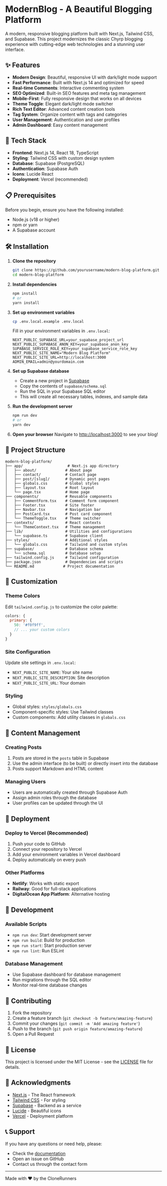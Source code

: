 # ModernBlog - A Beautiful Blogging Platform

A modern, responsive blogging platform built with Next.js, Tailwind CSS, and Supabase. This project modernizes the classic Chyrp blogging experience with cutting-edge web technologies and a stunning user interface.

## ✨ Features

- **Modern Design**: Beautiful, responsive UI with dark/light mode support
- **Fast Performance**: Built with Next.js 14 and optimized for speed
- **Real-time Comments**: Interactive commenting system
- **SEO Optimized**: Built-in SEO features and meta tag management
- **Mobile-First**: Fully responsive design that works on all devices
- **Theme Toggle**: Elegant dark/light mode switcher
- **Rich Text Editor**: Advanced content creation tools
- **Tag System**: Organize content with tags and categories
- **User Management**: Authentication and user profiles
- **Admin Dashboard**: Easy content management

## 🚀 Tech Stack

- **Frontend**: Next.js 14, React 18, TypeScript
- **Styling**: Tailwind CSS with custom design system
- **Database**: Supabase (PostgreSQL)
- **Authentication**: Supabase Auth
- **Icons**: Lucide React
- **Deployment**: Vercel (recommended)

## 📋 Prerequisites

Before you begin, ensure you have the following installed:
- Node.js (v18 or higher)
- npm or yarn
- A Supabase account

## 🛠️ Installation

1. **Clone the repository**
   ```bash
   git clone https://github.com/yourusername/modern-blog-platform.git
   cd modern-blog-platform
   ```

2. **Install dependencies**
   ```bash
   npm install
   # or
   yarn install
   ```

3. **Set up environment variables**
   ```bash
   cp .env.local.example .env.local
   ```
   
   Fill in your environment variables in `.env.local`:
   ```env
   NEXT_PUBLIC_SUPABASE_URL=your_supabase_project_url
   NEXT_PUBLIC_SUPABASE_ANON_KEY=your_supabase_anon_key
   SUPABASE_SERVICE_ROLE_KEY=your_supabase_service_role_key
   NEXT_PUBLIC_SITE_NAME="Modern Blog Platform"
   NEXT_PUBLIC_SITE_URL=http://localhost:3000
   ADMIN_EMAIL=admin@yourdomain.com
   ```

4. **Set up Supabase database**
   - Create a new project in [Supabase](https://supabase.com)
   - Copy the contents of `supabase/schema.sql`
   - Run the SQL in your Supabase SQL editor
   - This will create all necessary tables, indexes, and sample data

5. **Run the development server**
   ```bash
   npm run dev
   # or
   yarn dev
   ```

6. **Open your browser**
   Navigate to [http://localhost:3000](http://localhost:3000) to see your blog!

## 📁 Project Structure

```
modern-blog-platform/
├── app/                    # Next.js app directory
│   ├── about/             # About page
│   ├── contact/           # Contact page
│   ├── post/[slug]/       # Dynamic post pages
│   ├── globals.css        # Global styles
│   ├── layout.tsx         # Root layout
│   └── page.tsx           # Home page
├── components/            # Reusable components
│   ├── CommentForm.tsx    # Comment form component
│   ├── Footer.tsx         # Site footer
│   ├── Navbar.tsx         # Navigation bar
│   ├── PostCard.tsx       # Post card component
│   └── ThemeToggle.tsx    # Theme switcher
├── contexts/              # React contexts
│   └── ThemeContext.tsx   # Theme management
├── lib/                   # Utilities and configurations
│   └── supabase.ts        # Supabase client
├── styles/                # Additional styles
│   └── globals.css        # Tailwind and custom styles
├── supabase/              # Database schema
│   └── schema.sql         # Database setup
├── tailwind.config.js     # Tailwind configuration
├── package.json           # Dependencies and scripts
└── README.md             # Project documentation
```

## 🎨 Customization

### Theme Colors
Edit `tailwind.config.js` to customize the color palette:
```javascript
colors: {
  primary: {
    50: '#f0f9ff',
    // ... your custom colors
  }
}
```

### Site Configuration
Update site settings in `.env.local`:
- `NEXT_PUBLIC_SITE_NAME`: Your site name
- `NEXT_PUBLIC_SITE_DESCRIPTION`: Site description
- `NEXT_PUBLIC_SITE_URL`: Your domain

### Styling
- Global styles: `styles/globals.css`
- Component-specific styles: Use Tailwind classes
- Custom components: Add utility classes in `globals.css`

## 📝 Content Management

### Creating Posts
1. Posts are stored in the `posts` table in Supabase
2. Use the admin interface (to be built) or directly insert into the database
3. Posts support Markdown and HTML content

### Managing Users
- Users are automatically created through Supabase Auth
- Assign admin roles through the database
- User profiles can be updated through the UI

## 🚀 Deployment

### Deploy to Vercel (Recommended)
1. Push your code to GitHub
2. Connect your repository to Vercel
3. Add your environment variables in Vercel dashboard
4. Deploy automatically on every push

### Other Platforms
- **Netlify**: Works with static export
- **Railway**: Good for full-stack applications
- **DigitalOcean App Platform**: Alternative hosting

## 🔧 Development

### Available Scripts
- `npm run dev`: Start development server
- `npm run build`: Build for production
- `npm run start`: Start production server
- `npm run lint`: Run ESLint

### Database Management
- Use Supabase dashboard for database management
- Run migrations through the SQL editor
- Monitor real-time database changes

## 🤝 Contributing

1. Fork the repository
2. Create a feature branch (`git checkout -b feature/amazing-feature`)
3. Commit your changes (`git commit -m 'Add amazing feature'`)
4. Push to the branch (`git push origin feature/amazing-feature`)
5. Open a Pull Request

## 📄 License

This project is licensed under the MIT License - see the [LICENSE](LICENSE) file for details.

## 🙏 Acknowledgments

- [Next.js](https://nextjs.org/) - The React framework
- [Tailwind CSS](https://tailwindcss.com/) - For styling
- [Supabase](https://supabase.com/) - Backend as a service
- [Lucide](https://lucide.dev/) - Beautiful icons
- [Vercel](https://vercel.com/) - Deployment platform

## 📞 Support

If you have any questions or need help, please:
- Check the [documentation](https://nextjs.org/docs)
- Open an issue on GitHub
- Contact us through the contact form

---

Made with ❤️ by the CloneRunners